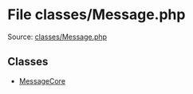 File classes/Message.php
=========

Source: [classes/Message.php](https://github.com/PrestaShop/PrestaShop/blob/1.5.0.15/classes/Message.php)


Classes
-------

* [MessageCore](class.MessageCore.md)

